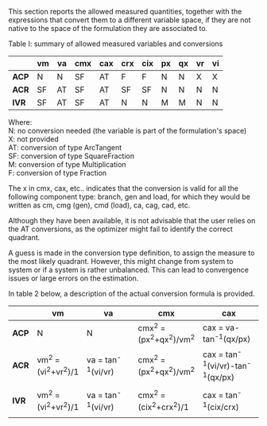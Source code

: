 This section reports the allowed measured quantities, together with the expressions that convert them to a different variable space,
if they are not native to the space of the formulation they are associated to.


Table I: summary of allowed measured variables and conversions

| | vm | va | cmx | cax | crx | cix | px | qx | vr | vi |
|-----|----|----|-----|-----|-----|-----|----|----|----|----|
| **ACP** | N  | N  | SF  | AT  | F   | F   | N  | N  | X  | X  |
| **ACR** | SF | AT | SF  | AT  | SF  | SF  | N  | N  | N  | N  |
| **IVR** | SF | AT | SF  | AT  | N   | N   | M  | M  | N  | N  |

Where: <br />
N: no conversion needed (the variable is part of the formulation's space) <br />
X: not provided <br />
AT: conversion of type ArcTangent <br />
SF: conversion of type SquareFraction <br />
M: conversion of type Multiplication <br />
F: conversion of type Fraction <br />

The x in cmx, cax, etc.. indicates that the conversion is valid for all the following component type: branch, gen and load, for which they would be written as cm, cmg (gen), cmd (load), ca, cag, cad, etc.

Although they have been available, it is not advisable that the user relies on the AT conversions, as the optimizer might fail to identify the correct quadrant.

A guess is made in the conversion type definition, to assign the measure to the most likely quadrant. However, this might change from system to system or if a system is rather unbalanced. This can lead to convergence issues or large errors on the estimation. 

In table 2 below, a description of the actual conversion formula is provided.

| | vm | va | cmx | cax | crx | cix | px | qx | vr | vi |
|-----|----|----|-----|-----|-----|-----|----|----|----|----|
| **ACP** | N  | N  | cmx<sup>2</sup> = (px<sup>2</sup>+qx<sup>2</sup>)/vm<sup>2</sup>  | cax = va-tan<sup>-1</sup>(qx/px)  | crx = (px\*cos(va)+qx\*sin(va))/vm   | cix = (-qx \*cos(va)+px\*sin(va))/vm   | N  | N  | X  | X  |
| **ACR** | vm<sup>2</sup> = (vi<sup>2</sup>+vr<sup>2</sup>)/1 | va = tan<sup>-1</sup>(vi/vr) | cmx<sup>2</sup> = (px<sup>2</sup>+qx<sup>2</sup>)/vm<sup>2</sup>  | cax = tan<sup>-1</sup>(vi/vr)-tan<sup>-1</sup>(qx/px)  | crx = (px\*vr+qx\*vi)/(vr<sup>2</sup>+vi<sup>2</sup>)  | cix = (px\*vi-qx\*vr)/(vr<sup>2</sup>+vi<sup>2</sup>)  | N  | N  | N  | N  |
| **IVR** | vm<sup>2</sup> = (vi<sup>2</sup>+vr<sup>2</sup>)/1 | va = tan<sup>-1</sup>(vi/vr) | cmx<sup>2</sup> = (cix<sup>2</sup>+crx<sup>2</sup>)/1  | cax = tan<sup>-1</sup>(cix/crx)  | N   | N   | px = vr\*crx+vi\*cix  | qx = vi\*crx-vr\*cix  | N  | N  |
